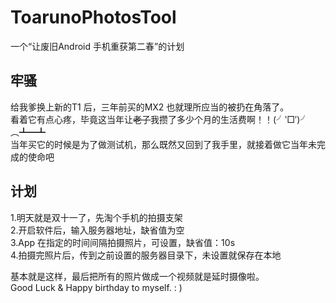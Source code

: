 # ToarunoPhotosTool
一个“让废旧Android 手机重获第二春”的计划    

## 牢骚
给我爹换上新的T1 后，三年前买的MX2 也就理所应当的被扔在角落了。     
看着它有点心疼，毕竟这当年让~~老子~~我攒了多少个月的生活费啊！！(╯‵□′)╯︵┻━┻     
当年买它的时候是为了做测试机，那么既然又回到了我手里，就接着做它当年未完成的使命吧    

## 计划
1.明天就是双十一了，先淘个手机的拍摄支架     
2.开启软件后，输入服务器地址，缺省值为空    
3.App 在指定的时间间隔拍摄照片，可设置，缺省值：10s    
4.拍摄完照片后，传到之前设置的服务器目录下，未设置就保存在本地
     
基本就是这样，最后把所有的照片做成一个视频就是延时摄像啦。    
Good Luck & Happy birthday to myself. : )
